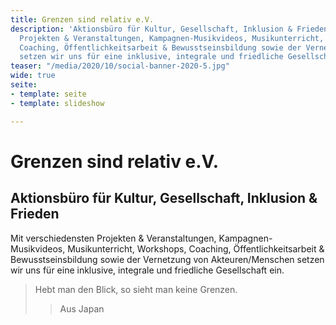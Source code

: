 ```yaml
---
title: Grenzen sind relativ e.V.
description: 'Aktionsbüro für Kultur, Gesellschaft, Inklusion & Frieden. Mit verschiedensten
  Projekten & Veranstaltungen, Kampagnen-Musikvideos, Musikunterricht, Workshops,
  Coaching, Öffentlichkeitsarbeit & Bewusstseinsbildung sowie der Vernetzung von Akteuren/Menschen
  setzen wir uns für eine inklusive, integrale und friedliche Gesellschaft ein. '
teaser: "/media/2020/10/social-banner-2020-5.jpg"
wide: true
seite:
- template: seite
- template: slideshow

---
```


<div class="md:text-center">

  # Grenzen sind relativ e.V.

  ## Aktionsbüro für Kultur, Gesellschaft, Inklusion & Frieden

  Mit verschiedensten Projekten & Veranstaltungen, Kampagnen-Musikvideos, Musikunterricht, Workshops, Coaching, Öffentlichkeitsarbeit & Bewusstseinsbildung sowie der Vernetzung von Akteuren/Menschen setzen wir uns für eine inklusive, integrale und friedliche Gesellschaft ein.

  > Hebt man den Blick, so sieht man keine Grenzen.
  >> Aus Japan

</div>

<slideshow class="wide" name="startseite-aktivitaeten"></slideshow>

<video-gallery name="startseite-video-galerie"></video-gallery>
